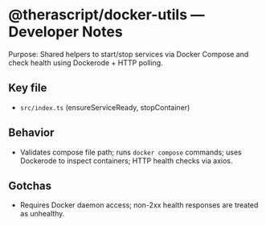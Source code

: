 # @therascript/docker-utils — Developer Notes

Purpose: Shared helpers to start/stop services via Docker Compose and check health using Dockerode + HTTP polling.

## Key file
- `src/index.ts` (ensureServiceReady, stopContainer)

## Behavior
- Validates compose file path; runs `docker compose` commands; uses Dockerode to inspect containers; HTTP health checks via axios.

## Gotchas
- Requires Docker daemon access; non-2xx health responses are treated as unhealthy.